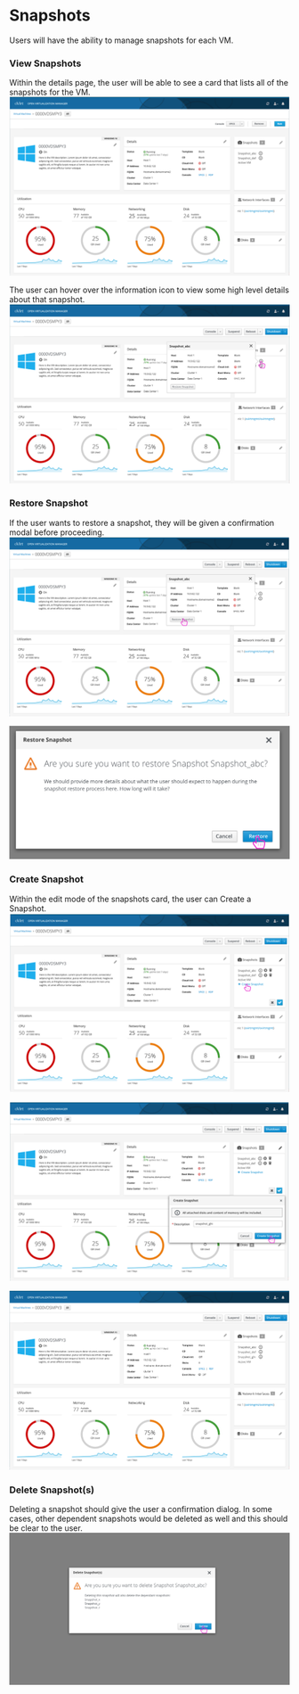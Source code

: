 # Snapshots
Users will have the ability to manage snapshots for each VM.

### View Snapshots
Within the details page, the user will be able to see a card that lists all of the snapshots for the VM.
![snapshots](img/snapshots.png)

The user can hover over the information icon to view some high level details about that snapshot.
![snapshotdetails](img/snapshot-details.png)

### Restore Snapshot
If the user wants to restore a snapshot, they will be given a confirmation modal before proceeding.
![restore](img/restore.png)

![restoreconfirmation](img/restore-confirmation.png)

### Create Snapshot
Within the edit mode of the snapshots card, the user can Create a Snapshot.
![createsnapshot](img/create-snapshot.png)

![createsnapshot2](img/create-snapshot2.png)

![createsnapshot3](img/create-snapshot3.png)

### Delete Snapshot(s)
Deleting a snapshot should give the user a confirmation dialog. In some cases, other dependent snapshots would be deleted as well and this should be clear to the user.
![deletesnapshot](img/delete-snapshot.png)
